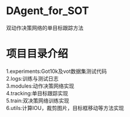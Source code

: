 # DAgent_for_SOT
双动作决策网络的单目标跟踪方法


# 项目目录介绍
1.experiments:Got10k及vot数据集测试代码  
2.logs:训练与测试日志  
3.modules:动作决策网络实现  
4.tracking:单目标跟踪实现  
5.train:双决策网络训练实现  
6.utils:计算IOU，裁剪图片，目标框移动等方法实现  


